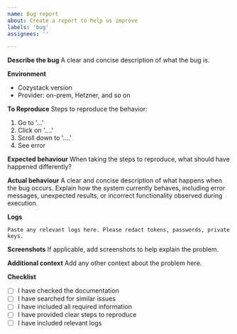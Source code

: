 ```yaml
---
name: Bug report
about: Create a report to help us improve
labels: 'bug'
assignees: ''

---
```

<!--
Thank you for submitting a bug report!
Please fill in the fields below to help us investigate the problem.
-->

**Describe the bug**
A clear and concise description of what the bug is.

**Environment**
- Cozystack version
- Provider: on-prem, Hetzner, and so on

**To Reproduce**
Steps to reproduce the behavior:
1. Go to '...'
2. Click on '....'
3. Scroll down to '....'
4. See error

**Expected behaviour**
When taking the steps to reproduce, what should have happened differently?

**Actual behaviour**
A clear and concise description of what happens when the bug occurs. Explain how the system currently behaves, including error messages, unexpected results, or incorrect functionality observed during execution.


**Logs**
```
Paste any relevant logs here. Please redact tokens, passwords, private keys.
```

**Screenshots**
If applicable, add screenshots to help explain the problem.

**Additional context**
Add any other context about the problem here.

**Checklist**
- [ ] I have checked the documentation
- [ ] I have searched for similar issues
- [ ] I have included all required information
- [ ] I have provided clear steps to reproduce
- [ ] I have included relevant logs
